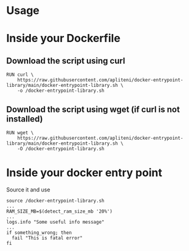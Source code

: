 # Usage

# Inside your Dockerfile

## Download the script using curl

```
RUN curl \
    https://raw.githubusercontent.com/apliteni/docker-entrypoint-library/main/docker-entrypoint-library.sh \
    -o /docker-entrypoint-library.sh
```

## Download the script using wget (if curl is not installed)

```
RUN wget \
    https://raw.githubusercontent.com/apliteni/docker-entrypoint-library/main/docker-entrypoint-library.sh \
    -O /docker-entrypoint-library.sh
```

# Inside your docker entry point

Source it and use

```
source /docker-entrypoint-library.sh
...
RAM_SIZE_MB=$(detect_ram_size_mb '20%')
... 
logs.info "Some useful info message" 
...
if something_wrong; then
  fail "This is fatal error"
fi
```
